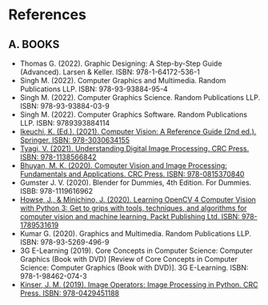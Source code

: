 # References

## A. BOOKS

- Thomas G. (2022). Graphic Designing: A Step-by-Step Guide (Advanced). Larsen & Keller. ISBN: 978-1-64172-536-1
- Singh M. (2022). Computer Graphics and Multimedia. Random Publications LLP. ISBN: 978-93-93884-95-4
- Singh M. (2022). Computer Graphics Science. Random Publications LLP. ISBN: 978-93-93884-03-9
- Singh M. (2022). Computer Graphics Software. Random Publications LLP. ISBN: 9789393884114
- [Ikeuchi, K. (Ed.). (2021). Computer Vision: A Reference Guide (2nd ed.). Springer. ISBN: 978-3030634155](./Books/Computer%20Vision%20A%20Reference%20Guide.pdf)
- [Tyagi, V. (2021). Understanding Digital Image Processing. CRC Press. ISBN: 978-1138566842](./Books/Understanding%20Digital%20Image%20Processing.pdf)
- [Bhuyan, M. K. (2020). Computer Vision and Image Processing: Fundamentals and Applications. CRC Press. ISBN: 978-0815370840](./Books/Computer%20Vision%20and%20Image%20Processing.pdf)
- Gumster J. V. (2020). Blender for Dummies, 4th Edition. For Dummies. ISBB: 978-1119616962
- [Howse, J., & Minichino, J. (2020). Learning OpenCV 4 Computer Vision with Python 3: Get to grips with tools, techniques, and algorithms for computer vision and machine learning. Packt Publishing Ltd. ISBN: 978-1789531619](./Books/Learning%20OpenCV%204%20Computer%20Vision%20with%20Python%203%20-%20Get%20to%20grips%20with%20tools,%20techniques,%20and%20algorithms%20for%20computer%20vision%20and%20machine%20learning.pdf)
- Kumar G. (2020). Graphics and Multimedia. Random Publications LLP. ISBN: 978-93-5269-496-9
- 3G E-Learning (2019). Core Concepts in Computer Science: Computer Graphics (Book with DVD) [Review of Core Concepts in Computer Science: Computer Graphics (Book with DVD)]. 3G E-Learning. ISBN: 978-1-98462-074-3
- [Kinser, J. M. (2019). Image Operators: Image Processing in Python. CRC Press. ISBN: 978-0429451188](./Books/Image%20Operators%20Image%20Processing%20in%20Python.pdf)

